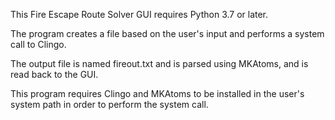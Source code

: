 This Fire Escape Route Solver GUI requires Python 3.7 or later.

The program creates a file based on the user's input and performs a system call to Clingo.

The output file is named fireout.txt and is parsed using MKAtoms, and is read back to the GUI.

This program requires Clingo and MKAtoms to be installed in the user's system path in order to perform the system call. 

